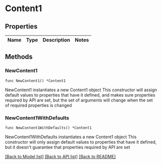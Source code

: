 # Content1

## Properties

Name | Type | Description | Notes
------------ | ------------- | ------------- | -------------

## Methods

### NewContent1

`func NewContent1() *Content1`

NewContent1 instantiates a new Content1 object
This constructor will assign default values to properties that have it defined,
and makes sure properties required by API are set, but the set of arguments
will change when the set of required properties is changed

### NewContent1WithDefaults

`func NewContent1WithDefaults() *Content1`

NewContent1WithDefaults instantiates a new Content1 object
This constructor will only assign default values to properties that have it defined,
but it doesn't guarantee that properties required by API are set


[[Back to Model list]](../README.md#documentation-for-models) [[Back to API list]](../README.md#documentation-for-api-endpoints) [[Back to README]](../README.md)


